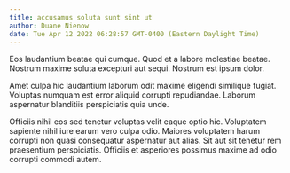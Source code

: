 ```yaml
---
title: accusamus soluta sunt sint ut
author: Duane Nienow
date: Tue Apr 12 2022 06:28:57 GMT-0400 (Eastern Daylight Time)
---
```

Eos laudantium beatae qui cumque. Quod et a labore molestiae beatae. Nostrum maxime soluta excepturi aut sequi. Nostrum est ipsum dolor.

 Amet culpa hic laudantium laborum odit maxime eligendi similique fugiat. Voluptas numquam est error aliquid corrupti repudiandae. Laborum aspernatur blanditiis perspiciatis quia unde.

 Officiis nihil eos sed tenetur voluptas velit eaque optio hic. Voluptatem sapiente nihil iure earum vero culpa odio. Maiores voluptatem harum corrupti non quasi consequatur aspernatur aut alias. Sit aut sit tenetur rem praesentium perspiciatis. Officiis et asperiores possimus maxime ad odio corrupti commodi autem.